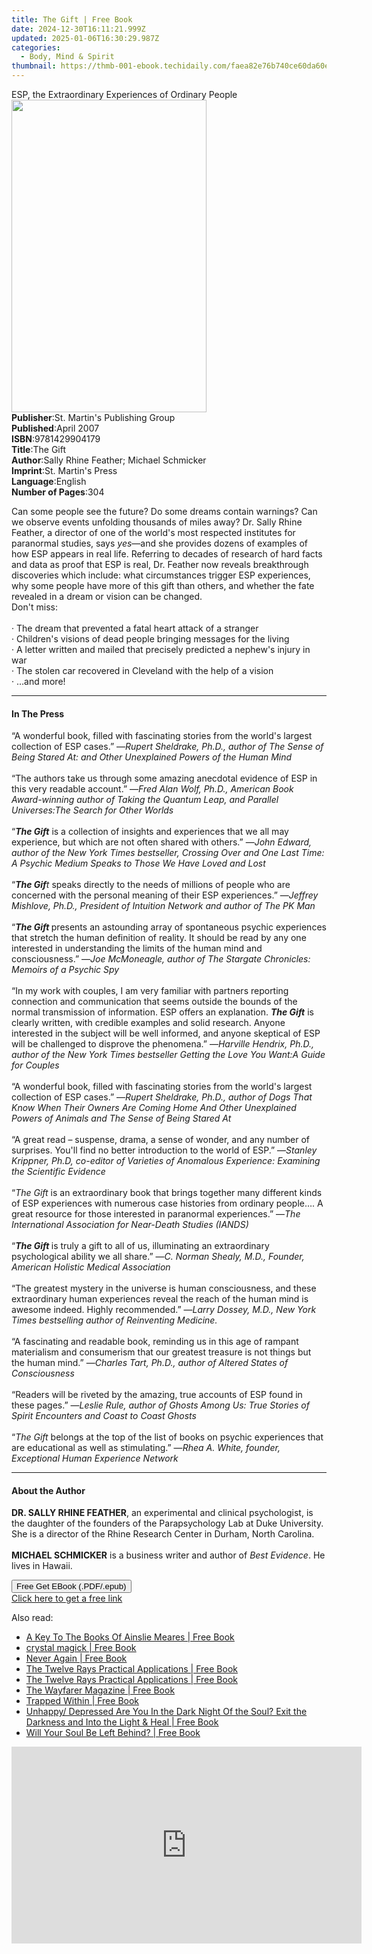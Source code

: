 ```yaml
---
title: The Gift | Free Book
date: 2024-12-30T16:11:21.999Z
updated: 2025-01-06T16:30:29.987Z
categories:
  - Body, Mind & Spirit
thumbnail: https://thmb-001-ebook.techidaily.com/faea82e76b740ce60da60e2eafb7c88a5eeea80fff2ad00f0306d20b214ba48a.jpg
---
```

<main id="book-container">
  <div class="flex flex-col">
    <div class="book-brief flex-1 py-6 px-4 sm:p-6 md:py-10 md:px-8">
      <!-- brief-->
      <div class="book-brief-main">
        ESP, the Extraordinary Experiences of Ordinary People
      </div>
    </div>
    <div
      class="book-meta-info flex-1 grid gap-4 col-start-1 col-end-3 row-start-1 sm:mb-6 sm:grid-cols-4 lg:gap-6 lg:col-start-2 lg:row-end-6 lg:row-span-6 lg:mb-0"
    >
      <div
        class="book-meta-info-left place-content-center mt-4 p-4 text-sm leading-6 col-start-2 col-span-2 dark:text-slate-400"
      >
        <img
          class="w-full h-500 object-cover rounded-lg sm:h-255 sm:col-span-2 lg:col-span-full"
          src="https://img-001-ebook.techidaily.com/513b419f8ddadd1cc121f59bb662fd4133ded683cfd32e4ae2815de7f36acbe0.jpg"
          alt=""
          width="312"
          height="500"
        />
      </div>
      <div
        class="book-meta-info-right mt-2 col-start-1 row-start-2 col-span-3 self-center"
      >
        <!-- meta data  -->
        <div class="flex flex-col px-4 md:px-8">
          <div class="flex-1">
            <strong>Publisher</strong>:<span class="px-2"
              >St. Martin&#39;s Publishing Group</span
            >
          </div>
          <div class="flex-1">
            <strong>Published</strong>:<span class="px-2">April 2007</span>
          </div>
          <div class="flex-1">
            <strong>ISBN</strong>:<span class="px-2">9781429904179</span>
          </div>
          <div class="flex-1">
            <strong>Title</strong>:<span class="px-2">The Gift</span>
          </div>
          <div class="flex-1">
            <strong>Author</strong>:<span class="px-2"
              >Sally Rhine Feather; Michael Schmicker</span
            >
          </div>
          <div class="flex-1">
            <strong>Imprint</strong>:<span class="px-2"
              >St. Martin&#39;s Press</span
            >
          </div>
          <div class="flex-1">
            <strong>Language</strong>:<span class="px-2">English</span>
          </div>
          <div class="flex-1">
            <strong>Number of Pages</strong>:<span class="px-2">304</span>
          </div>
        </div>
      </div>
    </div>
    <div class="book-description flex-1 py-6 px-4 sm:p-6 md:py-10 md:px-8">
      <div class="book-description-main">
        <div accordion-content="" id="description">
          <p>
            Can some people see the future? Do some dreams contain warnings? Can
            we observe events unfolding thousands of miles away? Dr. Sally Rhine
            Feather, a director of one of the world's most respected institutes
            for paranormal studies, says <i>yes</i>—and she provides dozens of
            examples of how ESP appears in real life. Referring to decades of
            research of hard facts and data as proof that ESP is real, Dr.
            Feather now reveals breakthrough discoveries which include: what
            circumstances trigger ESP experiences, why some people have more of
            this gift than others, and whether the fate revealed in a dream or
            vision can be changed. <br />Don't miss:<br /><br />· The dream that
            prevented a fatal heart attack of a stranger<br />· Children's
            visions of dead people bringing messages for the living<br />· A
            letter written and mailed that precisely predicted a nephew's injury
            in war<br />· The stolen car recovered in Cleveland with the help of
            a vision<br />· …and more!
          </p>
        </div>
      </div>
    </div>
    <div class="book-excerpts flex-1 py-6 px-4 sm:p-6 md:py-10 md:px-8">
      <!-- excerpts-->
      <div class="book-excerpts-main">
        <hr />
        <h4 class="placeholder placeholder-heading">
          <span>In The Press</span>
        </h4>
        <p></p>
        <p>
          “A wonderful book, filled with fascinating stories from the world's
          largest collection of ESP cases.” —<i
            >Rupert Sheldrake, Ph.D., author of The Sense of Being Stared At:
            and Other Unexplained Powers of the Human Mind</i
          ><br /><br />“The authors take us through some amazing anecdotal
          evidence of ESP in this very readable account.” —<i
            >Fred Alan Wolf, Ph.D., American Book Award-winning author of Taking
            the Quantum Leap, and Parallel Universes:The Search for Other
            Worlds</i
          ><br /><br />“<b><i>The Gift</i></b> is a collection of insights and
          experiences that we all may experience, but which are not often shared
          with others.” —<i
            >John Edward, author of the New York Times bestseller, Crossing Over
            and One Last Time: A Psychic Medium Speaks to Those We Have Loved
            and Lost</i
          ><br /><br />“<b><i>The Gif</i></b
          ><i>t</i> speaks directly to the needs of millions of people who are
          concerned with the personal meaning of their ESP experiences.” —<i
            >Jeffrey Mishlove, Ph.D., President of Intuition Network and author
            of The PK Man</i
          ><br /><br />“<b><i>The Gift </i></b>presents an astounding array of
          spontaneous psychic experiences that stretch the human definition of
          reality. It should be read by any one interested in understanding the
          limits of the human mind and consciousness.” —<i
            >Joe McMoneagle, author of The Stargate Chronicles: Memoirs of a
            Psychic Spy</i
          ><br /><br />“In my work with couples, I am very familiar with
          partners reporting connection and communication that seems outside the
          bounds of the normal transmission of information. ESP offers an
          explanation. <b><i>The Gift</i></b> is clearly written, with credible
          examples and solid research. Anyone interested in the subject will be
          well informed, and anyone skeptical of ESP will be challenged to
          disprove the phenomena.” —<i
            >Harville Hendrix, Ph.D., author of the New York Times bestseller
            Getting the Love You Want:A Guide for Couples</i
          ><br /><br />“A wonderful book, filled with fascinating stories from
          the world's largest collection of ESP cases.” —<i
            >Rupert Sheldrake, Ph.D., author of Dogs That Know When Their Owners
            Are Coming Home And Other Unexplained Powers of Animals and The
            Sense of Being Stared At</i
          ><br /><br />“A great read – suspense, drama, a sense of wonder, and
          any number of surprises. You'll find no better introduction to the
          world of ESP.” —<i
            >Stanley Krippner, Ph.D, co-editor of Varieties of Anomalous
            Experience: Examining the Scientific Evidence</i
          ><br /><br />“<i>The Gift </i>is an extraordinary book that brings
          together many different kinds of ESP experiences with numerous case
          histories from ordinary people…. A great resource for those interested
          in paranormal experiences.” —<i
            >The International Association for Near-Death Studies (IANDS)</i
          ><br /><br />“<b><i>The Gift </i></b>is truly a gift to all of us,
          illuminating an extraordinary psychological ability we all share.” —<i
            >C. Norman Shealy, M.D., Founder, American Holistic Medical
            Association</i
          ><br /><br />“The greatest mystery in the universe is human
          consciousness, and these extraordinary human experiences reveal the
          reach of the human mind is awesome indeed. Highly recommended.” —<i
            >Larry Dossey, M.D., New York Times bestselling author of
            Reinventing Medicine.</i
          ><br /><br />“A fascinating and readable book, reminding us in this
          age of rampant materialism and consumerism that our greatest treasure
          is not things but the human mind.” —<i
            >Charles Tart, Ph.D., author of Altered States of Consciousness</i
          ><br /><br />“Readers will be riveted by the amazing, true accounts of
          ESP found in these pages.” —<i
            >Leslie Rule, author of Ghosts Among Us: True Stories of Spirit
            Encounters and Coast to Coast Ghosts</i
          ><br /><br />“<i>The Gift</i> belongs at the top of the list of books
          on psychic experiences that are educational as well as stimulating.”
          —<i>Rhea A. White, founder, Exceptional Human Experience Network</i>
        </p>
        <p></p>
      </div>
    </div>
    <div class="book-about-author flex-1 py-6 px-4 sm:p-6 md:py-10 md:px-8">
      <!-- about author-->
      <div class="book-main-author-main">
        <hr />
        <h4 class="placeholder placeholder-heading">
          <span>About the Author</span>
        </h4>
        <p></p>
        <p>
          <b>DR. SALLY RHINE FEATHER</b>, an experimental and clinical
          psychologist, is the daughter of the founders of the Parapsychology
          Lab at Duke University. She is a director of the Rhine Research Center
          in Durham, North Carolina.<br /><br /><b>MICHAEL SCHMICKER</b> is a
          business writer and author of <i>Best Evidence</i>. He lives in
          Hawaii.
        </p>
        <p></p>
      </div>
    </div>
    <div class="book-free-get flex-1 py-6 px-4 sm:p-6 md:py-10 md:px-8">
      <button
        id="btn-free-get"
        class="bg-blue-500 hover:bg-blue-700 text-white font-bold py-2 px-4 rounded"
      >
        Free Get EBook (.PDF/.epub)
      </button>
      <div id="countdown-display" class="px-2 text-lg mt-2"></div>
      <a
        id="free-link"
        class="hidden bg-blue-500 hover:bg-blue-700 text-white font-bold py-2 px-4 rounded"
        href="https://www.ebooks.com/en-us/book/597024/the-gift/sally-rhine-feather/"
        target="_blank"
        >Click here to get a free link</a
      >
    </div>
    <script>
      let countdownTime = 0;
      let countdownInterval = null;
      document
        .getElementById('btn-free-get')
        .addEventListener('click', startCountdown);
      function startCountdown() {
        countdownTime = new Date().getTime() + 60000 * 3;
        countdownInterval = setInterval(updateCountdown, 1000);
        document.getElementById('btn-free-get').disabled = true;
        document
          .getElementById('btn-free-get')
          .classList.add('bg-gray-500', 'cursor-not-allowed');
      }
      function updateCountdown() {
        let currentTime = new Date().getTime();
        let timeLeft = countdownTime - currentTime;
        let secondsLeft = Math.floor(timeLeft / 1000);
        document.getElementById('countdown-display').innerHTML =
          `Remaining time: ${secondsLeft} seconds.`;
        if (secondsLeft <= 0) {
          clearInterval(countdownInterval);
          document.getElementById('btn-free-get').classList.add('hidden');
          document.getElementById('free-link').classList.remove('hidden');
          document.getElementById('countdown-display').innerHTML = '';
        }
      }
    </script>
  </div>
</main>

<ins class="adsbygoogle"
      style="display:block"
      data-ad-client="ca-pub-7571918770474297"
      data-ad-slot="8358498916"
      data-ad-format="auto"
      data-full-width-responsive="true"></ins>
    

<span class="atpl-alsoreadstyle">Also read:</span>
<div><ul>
<li><a href="https://novels-ebooks.techidaily.com/209875309-9780648108436-a-key-to-the-books-of-ainslie-meares/"><u>A Key To The Books Of Ainslie Meares | Free Book</u></a></li>
<li><a href="https://novels-ebooks.techidaily.com/209875808-9780995475830-crystal-magick/"><u>crystal magick | Free Book</u></a></li>
<li><a href="https://novels-ebooks.techidaily.com/209875838-9781784566579-never-again/"><u>Never Again | Free Book</u></a></li>
<li><a href="https://novels-ebooks.techidaily.com/209875442-9781943070640-the-twelve-rays-practical-applications/"><u>The Twelve Rays Practical Applications | Free Book</u></a></li>
<li><a href="https://novels-ebooks.techidaily.com/209875446-9781943070657-the-twelve-rays-practical-applications/"><u>The Twelve Rays Practical Applications | Free Book</u></a></li>
<li><a href="https://novels-ebooks.techidaily.com/209875101-9781947003521-the-wayfarer-magazine/"><u>The Wayfarer Magazine | Free Book</u></a></li>
<li><a href="https://novels-ebooks.techidaily.com/209875240-9780988812987-trapped-within/"><u>Trapped Within | Free Book</u></a></li>
<li><a href="https://novels-ebooks.techidaily.com/209875432-9780990446804-unhappy-depressed-are-you-in-the-dark-night-of-the-soul-exit-the-darkness-and-into-the-light-heal/"><u>Unhappy/ Depressed Are You In the Dark Night Of the Soul? Exit the Darkness and Into the Light & Heal | Free Book</u></a></li>
<li><a href="https://novels-ebooks.techidaily.com/209875313-9780578487908-will-your-soul-be-left-behind/"><u>Will Your Soul Be Left Behind? | Free Book</u></a></li>
</ul></div>

<!-- affiliate ads begin -->
<iframe width="560" height="315" src="https://www.youtube.com/embed/U6lCtLUeROA?si=se6OFuis9JpcTGJf" title="YouTube video player" frameborder="0" allow="accelerometer; autoplay; clipboard-write; encrypted-media; gyroscope; picture-in-picture; web-share" referrerpolicy="strict-origin-when-cross-origin" allowfullscreen></iframe>
<!-- affiliate ads end -->

